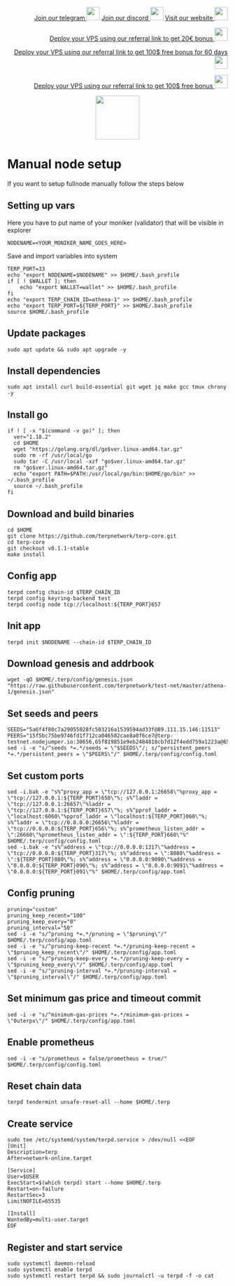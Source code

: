 <p style="font-size:14px" align="right">
<a href="https://t.me/kjnotes" target="_blank">Join our telegram <img src="https://user-images.githubusercontent.com/50621007/183283867-56b4d69f-bc6e-4939-b00a-72aa019d1aea.png" width="30"/></a>
<a href="https://discord.gg/JqQNcwff2e" target="_blank">Join our discord <img src="https://user-images.githubusercontent.com/50621007/176236430-53b0f4de-41ff-41f7-92a1-4233890a90c8.png" width="30"/></a>
<a href="https://kjnodes.com/" target="_blank">Visit our website <img src="https://user-images.githubusercontent.com/50621007/168689709-7e537ca6-b6b8-4adc-9bd0-186ea4ea4aed.png" width="30"/></a>
</p>

<p style="font-size:14px" align="right">
<a href="https://hetzner.cloud/?ref=y8pQKS2nNy7i" target="_blank">Deploy your VPS using our referral link to get 20€ bonus <img src="https://user-images.githubusercontent.com/50621007/174612278-11716b2a-d662-487e-8085-3686278dd869.png" width="30"/></a>
</p>
<p style="font-size:14px" align="right">
<a href="https://m.do.co/c/17b61545ca3a" target="_blank">Deploy your VPS using our referral link to get 100$ free bonus for 60 days <img src="https://user-images.githubusercontent.com/50621007/183284313-adf81164-6db4-4284-9ea0-bcb841936350.png" width="30"/></a>
</p>
<p style="font-size:14px" align="right">
<a href="https://www.vultr.com/?ref=7418642" target="_blank">Deploy your VPS using our referral link to get 100$ free bonus <img src="https://user-images.githubusercontent.com/50621007/183284971-86057dc2-2009-4d40-a1d4-f0901637033a.png" width="30"/></a>
</p>

<p align="center">
  <img height="100" height="auto" src="https://user-images.githubusercontent.com/50621007/192942503-d3df529e-1ca8-465e-a110-5d4a0c4f438e.png">
</p>

# Manual node setup
If you want to setup fullnode manually follow the steps below

## Setting up vars
Here you have to put name of your moniker (validator) that will be visible in explorer
```
NODENAME=<YOUR_MONIKER_NAME_GOES_HERE>
```

Save and import variables into system
```
TERP_PORT=33
echo "export NODENAME=$NODENAME" >> $HOME/.bash_profile
if [ ! $WALLET ]; then
	echo "export WALLET=wallet" >> $HOME/.bash_profile
fi
echo "export TERP_CHAIN_ID=athena-1" >> $HOME/.bash_profile
echo "export TERP_PORT=${TERP_PORT}" >> $HOME/.bash_profile
source $HOME/.bash_profile
```

## Update packages
```
sudo apt update && sudo apt upgrade -y
```

## Install dependencies
```
sudo apt install curl build-essential git wget jq make gcc tmux chrony -y
```

## Install go
```
if ! [ -x "$(command -v go)" ]; then
  ver="1.18.2"
  cd $HOME
  wget "https://golang.org/dl/go$ver.linux-amd64.tar.gz"
  sudo rm -rf /usr/local/go
  sudo tar -C /usr/local -xzf "go$ver.linux-amd64.tar.gz"
  rm "go$ver.linux-amd64.tar.gz"
  echo "export PATH=$PATH:/usr/local/go/bin:$HOME/go/bin" >> ~/.bash_profile
  source ~/.bash_profile
fi
```

## Download and build binaries
```
cd $HOME
git clone https://github.com/terpnetwork/terp-core.git
cd terp-core
git checkout v0.1.1-stable
make install
```

## Config app
```
terpd config chain-id $TERP_CHAIN_ID
terpd config keyring-backend test
terpd config node tcp://localhost:${TERP_PORT}657
```

## Init app
```
terpd init $NODENAME --chain-id $TERP_CHAIN_ID
```

## Download genesis and addrbook
```
wget -qO $HOME/.terp/config/genesis.json "https://raw.githubusercontent.com/terpnetwork/test-net/master/athena-1/genesis.json"
```

## Set seeds and peers
```
SEEDS="5a6f4f80c7a29055028fc503216a1539594ad33f@89.111.15.146:11513"
PEERS="15f5bc75be9746fd1f712ca046502cae8a0f6ce7@terp-testnet.nodejumper.io:30656,65f819851e9eb2484818cb7d12f4edd759a1223a@65.21.143.79:25856,c989593c89b511318aa6a0c0d361a7a7f4271f28@65.108.124.172:26656,e6630d7bcc1c6c9593fdcb7e7e1fb762b3e257d1@65.21.134.202:26636,74a37dda6fe3b8c88630b8e2eb808abccba14a44@65.21.131.215:26636,abf05e076f72192c0f45c3e6cef9f5bd285fac4b@65.21.151.93:46656,d6d7e96122f61a3a2216df9a74822171489a0e17@65.109.17.86:34656,1f5b5de284d47acd69ba73461fb6894a051bec59@51.75.88.124:26656,84d770b9c4d10c734fd9ec5753ab19d4693ecbcd@116.202.236.115:21316,a4f76a1c232dece6aa80ba9ada569d3355111c69@78.46.16.236:47656,ff2ee3da5675de1dcd25aca8d7958d9a0b439f55@185.237.252.152:36656,9b0c5af3f13fe8ca3d0a89d5752e8f5f9062ce7c@95.216.168.99:60656,c2a177164098b317261d55fb1c946a97e5e35adb@75.119.134.69:30656,2e4e0f43100b424dc4b27e478acc39bebe32344d@77.37.176.99:55656,63910944ee1c3dd7ae683cc4b96241bcf059c08f@167.99.0.78:26656,3786f8392cf865c8fd4f599f30f5047c33977432@135.181.221.186:29656,7e5c0b9384a1b9636f1c670d5dc91ba4721ab1ca@195.201.218.107:36656,c583c0a09ba50fb2eef6cb665dbdea1e5b790ffd@161.97.167.120:20656,88497ab3bbbcc1e8545771f45020e738bcce590f@46.138.245.164:26465,3122336186c16b9ba7f309afbac06412183121f8@65.108.103.86:56656,a24cbc18af3f3558719e2f479ff412f60e126683@181.41.142.78:11504,7cd2881b35643352deed6ec283727c3d05be7502@38.242.214.172:11656,69dd5a6c7d11903a6198109576fa739a216ed92a@97.84.107.110:26656,6cdf2bca6266926c5524404f8898c5b8894e8554@65.108.70.119:21856,e95eaf418dc2e61437f1b514eda666cd20949571@149.102.143.147:46656,2c7cef934ae39bc6a2fb240b4bfb2c3e0ba0be4e@193.46.243.184:36656,14ca69edabb36c51504f1a760292f8e6b9190bd7@65.21.138.123:28656,d2af3d86ee5698037d802567ed930f8d58d89c25@38.242.199.93:16656,cfce40d126cc442267f931c42703155b00bf06c6@65.21.251.128:26656,c73dc07274fa184ceb9dbe35aa4cd75e75f3a6e8@95.217.207.236:18656,f9d7b883594e651a45e91c49712151bf93322c08@141.95.65.26:29456,c8566ae397962bd6b150db94489442957e8bac72@65.109.61.47:15656,166939372c24934c2227cf9c1f1aaa0bd55510bf@161.97.157.15:26656"
sed -i -e "s/^seeds *=.*/seeds = \"$SEEDS\"/; s/^persistent_peers *=.*/persistent_peers = \"$PEERS\"/" $HOME/.terp/config/config.toml
```

## Set custom ports
```
sed -i.bak -e "s%^proxy_app = \"tcp://127.0.0.1:26658\"%proxy_app = \"tcp://127.0.0.1:${TERP_PORT}658\"%; s%^laddr = \"tcp://127.0.0.1:26657\"%laddr = \"tcp://127.0.0.1:${TERP_PORT}657\"%; s%^pprof_laddr = \"localhost:6060\"%pprof_laddr = \"localhost:${TERP_PORT}060\"%; s%^laddr = \"tcp://0.0.0.0:26656\"%laddr = \"tcp://0.0.0.0:${TERP_PORT}656\"%; s%^prometheus_listen_addr = \":26660\"%prometheus_listen_addr = \":${TERP_PORT}660\"%" $HOME/.terp/config/config.toml
sed -i.bak -e "s%^address = \"tcp://0.0.0.0:1317\"%address = \"tcp://0.0.0.0:${TERP_PORT}317\"%; s%^address = \":8080\"%address = \":${TERP_PORT}080\"%; s%^address = \"0.0.0.0:9090\"%address = \"0.0.0.0:${TERP_PORT}090\"%; s%^address = \"0.0.0.0:9091\"%address = \"0.0.0.0:${TERP_PORT}091\"%" $HOME/.terp/config/app.toml
```

## Config pruning
```
pruning="custom"
pruning_keep_recent="100"
pruning_keep_every="0"
pruning_interval="50"
sed -i -e "s/^pruning *=.*/pruning = \"$pruning\"/" $HOME/.terp/config/app.toml
sed -i -e "s/^pruning-keep-recent *=.*/pruning-keep-recent = \"$pruning_keep_recent\"/" $HOME/.terp/config/app.toml
sed -i -e "s/^pruning-keep-every *=.*/pruning-keep-every = \"$pruning_keep_every\"/" $HOME/.terp/config/app.toml
sed -i -e "s/^pruning-interval *=.*/pruning-interval = \"$pruning_interval\"/" $HOME/.terp/config/app.toml
```

## Set minimum gas price and timeout commit
```
sed -i -e "s/^minimum-gas-prices *=.*/minimum-gas-prices = \"0uterpx\"/" $HOME/.terp/config/app.toml
```

## Enable prometheus
```
sed -i -e "s/prometheus = false/prometheus = true/" $HOME/.terp/config/config.toml
```

## Reset chain data
```
terpd tendermint unsafe-reset-all --home $HOME/.terp
```

## Create service
```
sudo tee /etc/systemd/system/terpd.service > /dev/null <<EOF
[Unit]
Description=terp
After=network-online.target

[Service]
User=$USER
ExecStart=$(which terpd) start --home $HOME/.terp
Restart=on-failure
RestartSec=3
LimitNOFILE=65535

[Install]
WantedBy=multi-user.target
EOF
```

## Register and start service
```
sudo systemctl daemon-reload
sudo systemctl enable terpd
sudo systemctl restart terpd && sudo journalctl -u terpd -f -o cat
```
